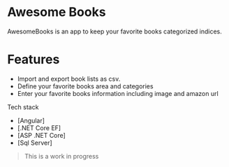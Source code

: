 # Awesome Books
AwesomeBooks is an app to keep your favorite books categorized indices.

# Features
  - Import and export book lists as csv.
  - Define your favorite books area and categories
  - Enter your favorite books information including image and amazon url

Tech stack
* [Angular] 
* [.NET Core EF] 
* [ASP .NET Core]
* [Sql Server]

> This is a work in progress